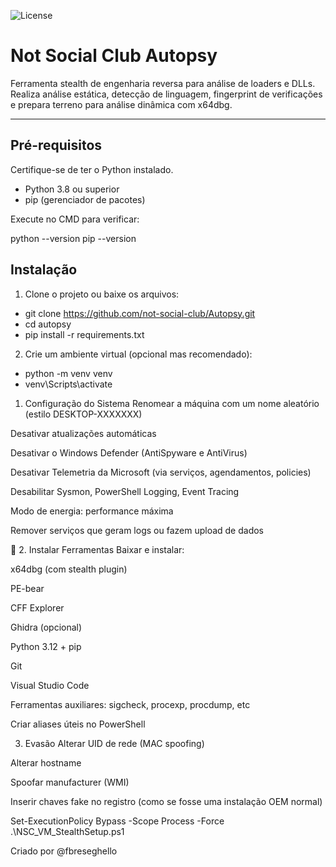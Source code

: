 ![License](https://img.shields.io/badge/license-NSC%20Confidential-red)

# Not Social Club Autopsy

Ferramenta stealth de engenharia reversa para análise de loaders e DLLs.  
Realiza análise estática, detecção de linguagem, fingerprint de verificações e prepara terreno para análise dinâmica com x64dbg.

---

## Pré-requisitos

Certifique-se de ter o Python instalado.

- Python 3.8 ou superior
- pip (gerenciador de pacotes)

Execute no CMD para verificar:

python --version
pip --version

## Instalação
1. Clone o projeto ou baixe os arquivos:

- git clone https://github.com/not-social-club/Autopsy.git
- cd autopsy
- pip install -r requirements.txt

2. Crie um ambiente virtual (opcional mas recomendado):

- python -m venv venv
- venv\Scripts\activate

1. Configuração do Sistema
Renomear a máquina com um nome aleatório (estilo DESKTOP-XXXXXXX)

Desativar atualizações automáticas

Desativar o Windows Defender (AntiSpyware e AntiVirus)

Desativar Telemetria da Microsoft (via serviços, agendamentos, policies)

Desabilitar Sysmon, PowerShell Logging, Event Tracing

Modo de energia: performance máxima

Remover serviços que geram logs ou fazem upload de dados

🧰 2. Instalar Ferramentas
Baixar e instalar:

x64dbg (com stealth plugin)

PE-bear

CFF Explorer

Ghidra (opcional)

Python 3.12 + pip

Git

Visual Studio Code

Ferramentas auxiliares: sigcheck, procexp, procdump, etc

Criar aliases úteis no PowerShell

3. Evasão
Alterar UID de rede (MAC spoofing)

Alterar hostname

Spoofar manufacturer (WMI)

Inserir chaves fake no registro (como se fosse uma instalação OEM normal)

Set-ExecutionPolicy Bypass -Scope Process -Force
.\NSC_VM_StealthSetup.ps1


Criado por @fbreseghello
